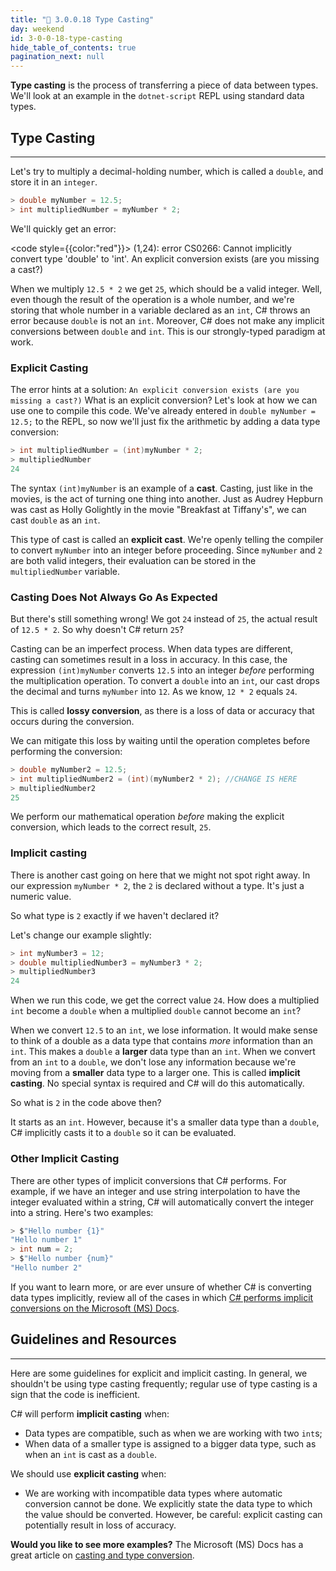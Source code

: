 ```yaml
---
title: "📓 3.0.0.18 Type Casting"
day: weekend
id: 3-0-0-18-type-casting
hide_table_of_contents: true
pagination_next: null
---
```


**Type casting** is the process of transferring a piece of data between types. We'll look at an example in the `dotnet-script` REPL using standard data types. 

## Type Casting
---

Let's try to multiply a decimal-holding number, which is called a `double`, and store it in an `integer`.

```csharp
> double myNumber = 12.5;
> int multipliedNumber = myNumber * 2;
```

We'll quickly get an error:

<code style={{color:"red"}}>
(1,24): error CS0266: Cannot implicitly convert type 'double' to 'int'. An explicit conversion exists (are you missing a cast?)
</code>

When we multiply `12.5 * 2` we get `25`, which should be a valid integer. Well, even though the result of the operation is a whole number, and we're storing that whole number in a variable declared as an `int`, C# throws an error because `double` is not an `int`. Moreover, C# does not make any implicit conversions between `double` and `int`. This is our strongly-typed paradigm at work.

### Explicit Casting

The error hints at a solution: `An explicit conversion exists (are you missing a cast?)` What is an explicit conversion? Let's look at how we can use one to compile this code. We've already entered in `double myNumber = 12.5;` to the REPL, so now we'll just fix the arithmetic by adding a data type conversion:

```csharp
> int multipliedNumber = (int)myNumber * 2;
> multipliedNumber
24
```

The syntax `(int)myNumber` is an example of a **cast**. Casting, just like in the movies, is the act of turning one thing into another. Just as Audrey Hepburn was cast as Holly Golightly in the movie "Breakfast at Tiffany's", we can cast `double` as an `int`.

This type of cast is called an **explicit cast**. We're openly telling the compiler to convert `myNumber` into an integer before proceeding.  Since `myNumber` and `2` are both valid integers, their evaluation can be stored in the `multipliedNumber` variable.

### Casting Does Not Always Go As Expected

But there's still something wrong! We got `24` instead of `25`, the actual result of `12.5 * 2`. So why doesn't C# return `25`?

Casting can be an imperfect process. When data types are different, casting can sometimes result in a loss in accuracy. In this case, the expression `(int)myNumber` converts `12.5` into an integer _before_ performing the multiplication operation. To convert a `double` into an `int`, our cast drops the decimal and turns `myNumber` into `12`. As we know, `12 * 2` equals `24`.

This is called **lossy conversion**, as there is a loss of data or accuracy that occurs during the conversion.

We can mitigate this loss by waiting until the operation completes before performing the conversion:

```csharp
> double myNumber2 = 12.5;
> int multipliedNumber2 = (int)(myNumber2 * 2); //CHANGE IS HERE
> multipliedNumber2
25
```

We perform our mathematical operation _before_ making the explicit conversion, which leads to the correct result, `25`.

### Implicit casting

There is another cast going on here that we might not spot right away. In our expression `myNumber * 2`, the `2` is declared without a type. It's just a numeric value.

So what type is `2` exactly if we haven't declared it?

Let's change our example slightly:

```csharp
> int myNumber3 = 12;
> double multipliedNumber3 = myNumber3 * 2;
> multipliedNumber3
24
```

When we run this code, we get the correct value `24`. How does a multiplied `int` become a `double` when a multiplied `double` cannot become an `int`?

When we convert `12.5` to an `int`, we lose information. It would make sense to think of a double as a data type that contains _more_ information than an `int`. This makes a `double` a **larger** data type than an `int`. When we convert from an `int` to a `double`, we don't lose any information because we're moving from a **smaller** data type to a larger one. This is called **implicit casting**. No special syntax is required and C# will do this automatically.

So what is `2` in the code above then?

It starts as an `int`. However, because it's a smaller data type than a `double`, C# implicitly casts it to a `double` so it can be evaluated.

### Other Implicit Casting

There are other types of implicit conversions that C# performs. For example, if we have an integer and use string interpolation to have the integer evaluated within a string, C# will automatically convert the integer into a string. Here's two examples:

```csharp
> $"Hello number {1}"
"Hello number 1"
> int num = 2;
> $"Hello number {num}"
"Hello number 2"
```

If you want to learn more, or are ever unsure of whether C# is converting data types implicitly, review all of the cases in which [C# performs implicit conversions on the Microsoft (MS) Docs](https://learn.microsoft.com/en-us/dotnet/csharp/language-reference/language-specification/conversions#102-implicit-conversions).

## Guidelines and Resources
---

Here are some guidelines for explicit and implicit casting. In general, we shouldn't be using type casting frequently; regular use of type casting is a sign that the code is inefficient.

C# will perform **implicit casting** when:

* Data types are compatible, such as when we are working with two `int`s;
* When data of a smaller type is assigned to a bigger data type, such as when an `int` is cast as a `double`.

We should use **explicit casting** when:

* We are working with incompatible data types where automatic conversion cannot be done. We explicitly state the data type to which the value should be converted. However, be careful: explicit casting can potentially result in loss of accuracy.

**Would you like to see more examples?** The Microsoft (MS) Docs has a great article on [casting and type conversion](https://learn.microsoft.com/en-us/dotnet/csharp/programming-guide/types/casting-and-type-conversions).
